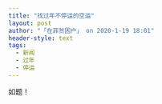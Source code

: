```yaml
---
title: "找过年不停运的空运"
layout: post
author: "「在菲贫困户」 on 2020-1-19 18:01"
header-style: text
tags:
  - 新闻
  - 过年
  - 停运
---
```


<head></head>
<body>
  如题！
 <br>
</body>


